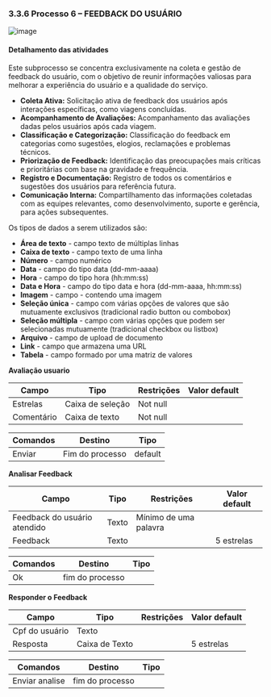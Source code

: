 ### 3.3.6 Processo 6 – FEEDBACK DO USUÁRIO


![image](https://github.com/ICEI-PUC-Minas-PPLES-TI/plf-es-2023-2-ti2-1372100-vanbora/assets/130924593/dfc9e0fd-abeb-40cc-b4f5-c66fe07d6efb)




#### Detalhamento das atividades
Este subprocesso se concentra exclusivamente na coleta e gestão de feedback do usuário, com o objetivo de reunir informações valiosas para melhorar a experiência do usuário e a qualidade do serviço.
* **Coleta Ativa:** Solicitação ativa de feedback dos usuários após interações específicas, como viagens concluídas.
* **Acompanhamento de Avaliações:** Acompanhamento das avaliações dadas pelos usuários após cada viagem.
* **Classificação e Categorização:** Classificação do feedback em categorias como sugestões, elogios, reclamações e problemas técnicos.
* **Priorização de Feedback:** Identificação das preocupações mais críticas e prioritárias com base na gravidade e frequência.
* **Registro e Documentação:** Registro de todos os comentários e sugestões dos usuários para referência futura.
* **Comunicação Interna:** Compartilhamento das informações coletadas com as equipes relevantes, como desenvolvimento, suporte e gerência, para ações subsequentes.

Os tipos de dados a serem utilizados são:

* **Área de texto** - campo texto de múltiplas linhas
* **Caixa de texto** - campo texto de uma linha
* **Número** - campo numérico
* **Data** - campo do tipo data (dd-mm-aaaa)
* **Hora** - campo do tipo hora (hh:mm:ss)
* **Data e Hora** - campo do tipo data e hora (dd-mm-aaaa, hh:mm:ss)
* **Imagem** - campo - contendo uma imagem
* **Seleção única** - campo com várias opções de valores que são mutuamente exclusivos (tradicional radio button ou combobox)
* **Seleção múltipla** - campo com várias opções que podem ser selecionadas mutuamente (tradicional checkbox ou listbox)
* **Arquivo** - campo de upload de documento
* **Link** - campo que armazena uma URL
* **Tabela** - campo formado por uma matriz de valores

**Avaliação usuario**

| **Campo**       | **Tipo** | **Restrições** | **Valor default** |
| ---             | ---      | ---            | ---               |
|Estrelas|Caixa de seleção| Not null| 
|Comentário|Caixa de texto| Not null| 


| **Comandos**    |  **Destino**     | **Tipo**       |
| ---             | ---              | ---            |
|Enviar| Fim do processo | default|

**Analisar Feedback**

| **Campo**       | **Tipo**         | **Restrições** | **Valor default** |
| ---             | ---              | ---            | ---               |
|  Feedback do usuário atendido | Texto  |  Mínimo de uma palavra              |                |
|   Feedback  |   Texto   |                |    5 estrelas    |

| **Comandos**         |  **Destino**                   | **Tipo**          |
| ---                  | ---                            | ---               |
| Ok     |fim do processo      | |


**Responder o Feedback**

| **Campo**       | **Tipo**         | **Restrições** | **Valor default** |
| ---             | ---              | ---            | ---               |
|  Cpf do usuário | Texto             |                |                |
|   Resposta      |   Caixa de Texto   |                |    5 estrelas    |

| **Comandos**         |  **Destino**                   | **Tipo**          |
| ---                  | ---                            | ---               |
| Enviar analise       |fim do processo      | |









